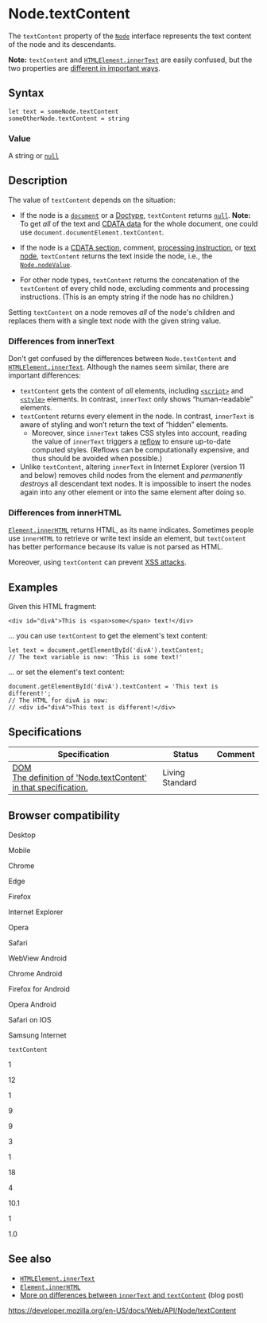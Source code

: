 # Node.textContent

The `textContent` property of the [`Node`](../node) interface represents the text content of the node and its descendants.

**Note:** `textContent` and [`HTMLElement.innerText`](../htmlelement/innertext) are easily confused, but the two properties are [different in important ways](#differences_from_innertext).

## Syntax

    let text = someNode.textContent
    someOtherNode.textContent = string

### Value

A string or [`null`](https://developer.mozilla.org/en-US/docs/Web/JavaScript/Reference/Global_Objects/null)

## Description

The value of `textContent` depends on the situation:

- If the node is a [`document`](../document) or a [Doctype](https://developer.mozilla.org/en-US/docs/Glossary/Doctype), `textContent` returns [`null`](https://developer.mozilla.org/en-US/docs/Web/JavaScript/Reference/Global_Objects/null).
  **Note:** To get _all_ of the text and [CDATA data](../cdatasection) for the whole document, one could use `document.documentElement.textContent`.

- If the node is a [CDATA section](../cdatasection), comment, [processing instruction](../processinginstruction), or [text node](../text), `textContent` returns the text inside the node, i.e., the [`Node.nodeValue`](nodevalue).
- For other node types, `textContent` returns the concatenation of the `textContent` of every child node, excluding comments and processing instructions. (This is an empty string if the node has no children.)

Setting `textContent` on a node removes _all_ of the node's children and replaces them with a single text node with the given string value.

### Differences from innerText

Don't get confused by the differences between `Node.textContent` and [`HTMLElement.innerText`](../htmlelement/innertext). Although the names seem similar, there are important differences:

- `textContent` gets the content of _all_ elements, including [`<script>`](https://developer.mozilla.org/en-US/docs/Web/HTML/Element/script) and [`<style>`](https://developer.mozilla.org/en-US/docs/Web/HTML/Element/style) elements. In contrast, `innerText` only shows “human-readable” elements.
- `textContent` returns every element in the node. In contrast, `innerText` is aware of styling and won’t return the text of “hidden” elements.
  - Moreover, since `innerText` takes CSS styles into account, reading the value of `innerText` triggers a [reflow](https://developer.mozilla.org/en-US/docs/Glossary/Reflow) to ensure up-to-date computed styles. (Reflows can be computationally expensive, and thus should be avoided when possible.)
- Unlike `textContent`, altering `innerText` in Internet Explorer (version 11 and below) removes child nodes from the element and _permanently destroys_ all descendant text nodes. It is impossible to insert the nodes again into any other element or into the same element after doing so.

### Differences from innerHTML

[`Element.innerHTML`](../element/innerhtml) returns HTML, as its name indicates. Sometimes people use `innerHTML` to retrieve or write text inside an element, but `textContent` has better performance because its value is not parsed as HTML.

Moreover, using `textContent` can prevent [XSS attacks](https://developer.mozilla.org/en-US/docs/Glossary/Cross-site_scripting).

## Examples

Given this HTML fragment:

    <div id="divA">This is <span>some</span> text!</div>

... you can use `textContent` to get the element's text content:

    let text = document.getElementById('divA').textContent;
    // The text variable is now: 'This is some text!'

... or set the element's text content:

    document.getElementById('divA').textContent = 'This text is different!';
    // The HTML for divA is now:
    // <div id="divA">This text is different!</div>

## Specifications

<table><thead><tr class="header"><th>Specification</th><th>Status</th><th>Comment</th></tr></thead><tbody><tr class="odd"><td><a href="https://dom.spec.whatwg.org/#dom-node-textcontent">DOM<br />
<span class="small">The definition of 'Node.textContent' in that specification.</span></a></td><td><span class="spec-living">Living Standard</span></td><td></td></tr></tbody></table>

## Browser compatibility

Desktop

Mobile

Chrome

Edge

Firefox

Internet Explorer

Opera

Safari

WebView Android

Chrome Android

Firefox for Android

Opera Android

Safari on IOS

Samsung Internet

`textContent`

1

12

1

9

9

3

1

18

4

10.1

1

1.0

## See also

- [`HTMLElement.innerText`](../htmlelement/innertext)
- [`Element.innerHTML`](../element/innerhtml)
- [More on differences between `innerText` and `textContent`](http://perfectionkills.com/the-poor-misunderstood-innerText/) (blog post)

<a href="https://developer.mozilla.org/en-US/docs/Web/API/Node/textContent" class="_attribution-link">https://developer.mozilla.org/en-US/docs/Web/API/Node/textContent</a>
